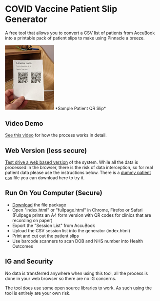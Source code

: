 
# COVID Vaccine Patient Slip Generator
A free tool that allows you to convert a CSV list of patients from AccuBook into a printable pack of patient slips to make using Pinnacle a breeze.

<img src="https://github.com/DrMikeyS/COVIDVaccinePatientSlips/raw/main/demo.jpg?raw=true" alt="Sample of patient QR slip" width="160">
*Sample Patient QR Slip*

## Video Demo
[See this video](https://youtu.be/GmWTVxI_sx4) for how the process works in detail. 

##  Web Version (less secure)

[Test drive a web based version](https://durhamstudenthealth.co.uk/qr) of the system. While all the data is processed in the browser, there is the risk of data interception, so for real patient data please use the instructions below. There is a [dummy patient csv](https://raw.githubusercontent.com/DrMikeyS/COVIDVaccinePatientSlips/main/dummy-patient-list.csv) file you can download here to try it.

## Run On You Computer (Secure)

 - [Download](https://github.com/DrMikeyS/COVIDVaccinePatientSlips/archive/main.zip) the file package
 - Open "index.html" or "fullpage.html" in Chrome, Firefox or Safari (Fullpage prints an A4 form version with QR codes for clinics that are recording on paper)
 - Export the "Session List" from AccuBook
 - Upload the CSV session list into the generator (index.html)
 - Print and cut out the patient slips
 - Use barcode scanners to scan DOB and NHS number into Health Outcomes 

## IG and Security
No data is transferred anywhere when using this tool, all the process is done in your web browser so there are no IG concerns.

The tool does use some open source libraries to work. As such using the tool is entirely are your own risk.

